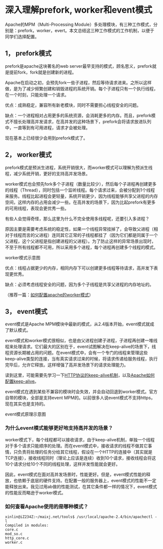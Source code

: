 # 深入理解prefork, worker和event模式
Apache的MPM（Multi-Processing Module）多处理模块，有三种工作模式，分别是：prefork，worker，evert。本文总结这三种工作模式的工作机制，以便于同学们选择配置。

## **1， prefork模式**

prefork是apache这块著名的web server最早支持的模式，顾名思义，prefork就是提前fork，fork就是创建新的进程。

Apache在启动之初，会预先fork一些子进程，然后等待请求进来。之所以这样做，是为了减少频繁创建和销毁进程的系统开销。每个子进程只有一个执行线程，在一个时刻，只能处理一个请求。

优点：成熟稳定，兼容所有新老模块，同时不需要担心线程安全的问题。

缺点：一个进程相对占用更多的系统资源，会消耗更多的内存。而且，prefork模式不擅长处理高并发请求，在高并发的这种场景下，prefork会将请求放进队列中，一直等到有可用进程，请求才会被处理。

现在基本上已经很少会用到prefork模式了。

## **2， worker模式**

prefork模式是预派生进程，系统开销很大，而worker模式可以理解为预派生线程，减少系统开销，更好的支持高并发场景。

worker模式也会预先fork多个子进程（数量比较少），然后每个子进程再创建更多的线程（Thread），同时包括一个监听线程。每个请求过来，会被分配到1个线程来服务。线程比起进程会更轻量，系统开销更少，因为线程能够共享父进程的内存空间，这样内存的占用会减少一些。在高并发的场景下，因为比起prefork有更多的可用线程，表现会更优秀一些。

有些人会觉得奇怪，那么这里为什么不完全使用多线程呢，还要引入多进程？

原因主要是需要考虑系统的稳定性，如果一个线程异常挂掉了，会导致父进程（相对于线程而言的父进程）连同其它正常的子线程都挂了（因为它们都是同属于一个父进程，这个父进程是指创建进程的父进程）。为了防止这样的异常场景出现时，不至于所有线程都不可用，所以采用多个进程，每个进程再创建多个线程的模式。



worker模式示意图

优点：线程占据更少的内存，相同内存下可以创建更多线程等待请求，高并发下表现更优秀。

缺点：必须考虑线程安全的问题，因为多个子线程是共享父进程的内存地址的。

（推荐一篇：[如何配置apache的worker模式](https://www.maixj.net/wz/apache-mpm-worker-15661)）

## **3， event模式**

event模式是Apache MPM模块中最新的模式，从2.4版本开始，event模式就成了默认模式。

event模式和worker模式很相似，也是由父进程创建子进程，子进程再创建一堆线程来处理请求。它们最大的区别在于，event试图解决在keep-alive的场景下，线程资源长期被占用的问题。在event模式中，会有一个专门的线程来管理这些keep-alive类型的连接，当有真实请求过来的时候，将请求传递给服务线程，执行完毕后，允许它释放。这样增强了高并发场景下的请求处理能力。

读到这里，可能需要先学习一下[HTTP协议的keep-alive机制](https://www.maixj.net/ict/http-keep-alive-18199)，以及[Apache如何配置keep-alive](https://www.maixj.net/wz/apache-keepalive-18383)。

event模式在遇到某些不兼容的模块时会失效，并会自动回退到worker模式。官方自带的模块，全部是支持event MPM的。以前很多人说event模式不支持https，现在其实也是支持的。



event模式原理示意图

### **为什么event模式能够更好地支持高并发的场景？**

worker模式下，每个线程都可以接收请求，由于keep-alive机制，单独一个线程对于多个请求只能顺序的处理。而在event模式中，接收请求的线程不做其它事情，只负责将处理的任务分给其它线程，假设在一个HTTP的连接中（其实就是TCP连接），接收线程同时（理论上应该是连续）收到10个请求，接收线程会将这10个请求分给10个不同的线程处理，这样并发性能就会更好。

因此，event模式在面对高并发场景时，性能更好。但是，event模式性能的释放，也依赖于底层的硬件支持。在配置一般的服务器上，event模式的性能不一定能释放出来。我见过用ab做的性能测试，在其它条件都一样的情况下，event模式的性能反而略逊于worker模式。



### **如何查看Apache使用的是哪种模式？**

```
xinlin@iZ234Z:~/maixj.net/tools$ /usr/local/apache-2.4/bin/apachectl -l
Compiled in modules:
core.c
mod_so.c
http_core.c
worker.c
```